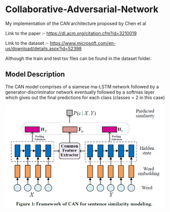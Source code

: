 # Collaborative-Adversarial-Network
My implementation of the CAN architecture proposed by Chen et al

Link to the paper :- https://dl.acm.org/citation.cfm?id=3210019

Link to the dataset :- https://www.microsoft.com/en-us/download/details.aspx?id=52398

Although the train and test tsv files can be found in the dataset folder.

## Model Description

The CAN model comprises of a siamese ma-LSTM network followed by a generator-discriminator network eventually followed by a softmax layer which gives out the final predictions for each class (classes = 2 in this case)

![Alt text](img/overview.png?raw=true "Title")
